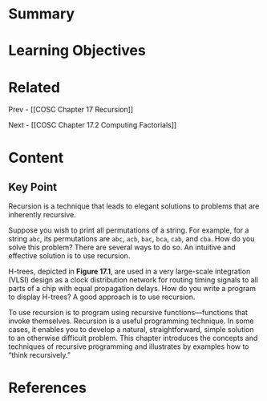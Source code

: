 # Summary

# Learning Objectives

# Related
Prev - [[COSC Chapter 17 Recursion]]

Next - [[COSC Chapter 17.2 Computing Factorials]]
# Content

## Key Point

Recursion is a technique that leads to elegant solutions to problems that are inherently recursive.

Suppose you wish to print all permutations of a string. For example, for a string `abc`, its permutations are `abc`, `acb`, `bac`, `bca`, `cab`, and `cba`. How do you solve this problem? There are several ways to do so. An intuitive and effective solution is to use recursion.

H-trees, depicted in **Figure 17.1**, are used in a very large-scale integration (VLSI) design as a clock distribution network for routing timing signals to all parts of a chip with equal propagation delays. How do you write a program to display H-trees? A good approach is to use recursion.

To use recursion is to program using recursive functions—functions that invoke themselves. Recursion is a useful programming technique. In some cases, it enables you to develop a natural, straightforward, simple solution to an otherwise difficult problem. This chapter introduces the concepts and techniques of recursive programming and illustrates by examples how to “think recursively.”
# References
